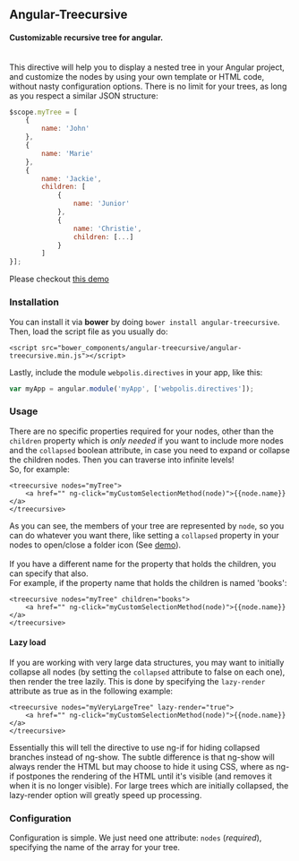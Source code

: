 ## Angular-Treecursive
#### Customizable recursive tree for angular.
<br>
This directive will help you to display a nested tree in your Angular project, and customize the nodes by using your own template or HTML code, without nasty configuration options. There is no limit for your trees, as long as you respect a similar JSON structure:

```javascript
$scope.myTree = [
    {
        name: 'John'
    },
    {
        name: 'Marie'
    },
    {
        name: 'Jackie',
        children: [
            {
                name: 'Junior'
            },
            {
                name: 'Christie',
                children: [...]
            }
        ]
}];
```

Please checkout [this demo](http://jsfiddle.net/webpolis/js4wg/)

### Installation
You can install it via **bower** by doing `bower install angular-treecursive`.
Then, load the script file as you usually do:
```
<script src="bower_components/angular-treecursive/angular-treecursive.min.js"></script>
```

Lastly, include the module `webpolis.directives` in your app, like this:
```javascript
var myApp = angular.module('myApp', ['webpolis.directives']);
```

### Usage
There are no specific properties required for your nodes, other than the `children` property which is *only needed* if you want to include more nodes and the `collapsed` boolean attribute, in case you need to expand or collapse the children nodes. Then you can traverse into infinite levels!
<br>
So, for example:
```
<treecursive nodes="myTree">
    <a href="" ng-click="myCustomSelectionMethod(node)">{{node.name}}</a>
</treecursive>
```
As you can see, the members of your tree are represented by `node`, so you can do whatever you want there, like setting a `collapsed` property in your nodes to open/close a folder icon (See [demo](http://jsfiddle.net/webpolis/js4wg/)).
<br><br>
If you have a different name for the property that holds the children, you can specify that also.
<br>
For example, if the property name that holds the children is named 'books':
```
<treecursive nodes="myTree" children="books">
    <a href="" ng-click="myCustomSelectionMethod(node)">{{node.name}}</a>
</treecursive>
```

#### Lazy load
If you are working with very large data structures, you may want to initially collapse all nodes (by setting the
`collapsed` attribute to false on each one), then render the tree lazily. This is done by specifying the `lazy-render`
attribute as true as in the following example:
```
<treecursive nodes="myVeryLargeTree" lazy-render="true">
    <a href="" ng-click="myCustomSelectionMethod(node)">{{node.name}}</a>
</treecursive>
```
Essentially this will tell the directive to use ng-if for hiding collapsed branches instead of ng-show. The subtle
difference is that ng-show will always render the HTML but may choose to hide it using CSS, where as ng-if postpones
the rendering of the HTML until it's visible (and removes it when it is no longer visible). For large trees which
are initially collapsed, the lazy-render option will greatly speed up processing.

### Configuration
Configuration is simple. We just need one attribute: `nodes` (*required*), specifying the name of the array for your tree.

